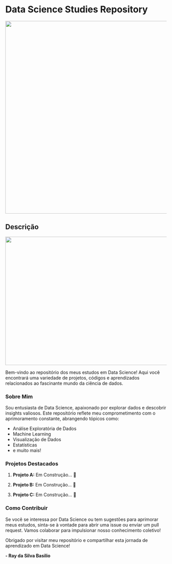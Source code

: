 # Data Science Studies Repository

<p align="center">
  <img src="https://github.com/RayBasilio123/Data-Scientist-2023/assets/58826286/6c8e976e-a86d-480a-8bde-0574dca2e06b" width="600" height="600" >

</p>

## Descrição
<p align="center">
  <img src="https://github.com/RayBasilio123/Data-Scientist-2023/assets/58826286/26554054-5983-4e06-9a67-0a1d82795bb0" width="900" height="400">
</p>

Bem-vindo ao repositório dos meus estudos em Data Science! Aqui você encontrará uma variedade de projetos, códigos e aprendizados relacionados ao fascinante mundo da ciência de dados.

### Sobre Mim

Sou entusiasta de Data Science, apaixonado por explorar dados e descobrir insights valiosos. Este repositório reflete meu comprometimento com o aprimoramento constante, abrangendo tópicos como:

- Análise Exploratória de Dados
- Machine Learning
- Visualização de Dados
- Estatísticas
- e muito mais!

### Projetos Destacados

1. **Projeto A:**
   Em Construção... 🚧


2. **Projeto B:**
   Em Construção... 🚧

  

3. **Projeto C:**
   Em Construção... 🚧


### Como Contribuir

Se você se interessa por Data Science ou tem sugestões para aprimorar meus estudos, sinta-se à vontade para abrir uma issue ou enviar um pull request. Vamos colaborar para impulsionar nosso conhecimento coletivo!

Obrigado por visitar meu repositório e compartilhar esta jornada de aprendizado em Data Science!

**- Ray da Silva Basilio** 
